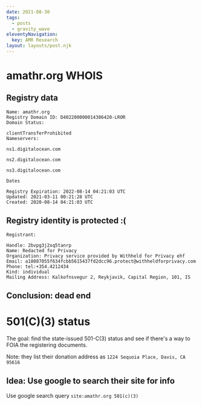 ```yaml
---
date: 2021-08-30
tags:
  - posts
  - gravity_wave
eleventyNavigation:
  key: AMR Research
layout: layouts/post.njk
---
```


# amathr.org WHOIS

## Registry data

    Name: amathr.org
    Registry Domain ID: D402200000014386420-LROR
    Domain Status:

    clientTransferProhibited
    Nameservers:

    ns1.digitalocean.com

    ns2.digitalocean.com

    ns3.digitalocean.com

    Dates

    Registry Expiration: 2022-08-14 04:21:03 UTC
    Updated: 2021-03-11 00:21:28 UTC
    Created: 2020-08-14 04:21:03 UTC



## Registry identity is protected :(

    Registrant:

    Handle: 2bvpg3j2xq5tanrp
    Name: Redacted for Privacy
    Organization: Privacy service provided by Withheld for Privacy ehf
    Email: a18087055f634fcbb5615437fd2dcc96.protect@withheldforprivacy.com
    Phone: tel:+354.4212434
    Kind: individual
    Mailing Address: Kalkofnsvegur 2, Reykjavik, Capital Region, 101, IS 
    
## Conclusion: dead end


# 501(C)(3) status

The goal: find the state-issued 501-C(3) status and 
see if there's a way to FOIA the registering documents.

Note: they list their donation address as `1224 Sequoia Place, Davis, CA  95616`

## Idea: Use google to search their site for info

Use google search query `site:amathr.org 501(c)(3)`